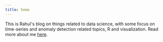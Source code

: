 ```yaml
---
title: home
---
```


This is Rahul's blog on things related to data science, with some focus on time-series  and anomaly detection related topics, R and visualization. Read more about me [here](https://rsangole/netlify.com/about).